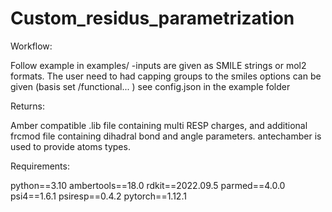 # Custom_residus_parametrization 

Workflow:

 Follow example in examples/
	-inputs are given as SMILE strings or mol2 formats.
  The user need to had capping groups to the smiles
  options can be given (basis set /functional... ) see config.json in the example folder

Returns:

 Amber compatible .lib file containing multi RESP charges, and additional frcmod file containing dihadral bond and angle parameters.  antechamber is used to provide atoms types.


Requirements:

  python==3.10
  ambertools==18.0
  rdkit==2022.09.5
  parmed==4.0.0
  psi4==1.6.1
  psiresp==0.4.2
  pytorch==1.12.1
